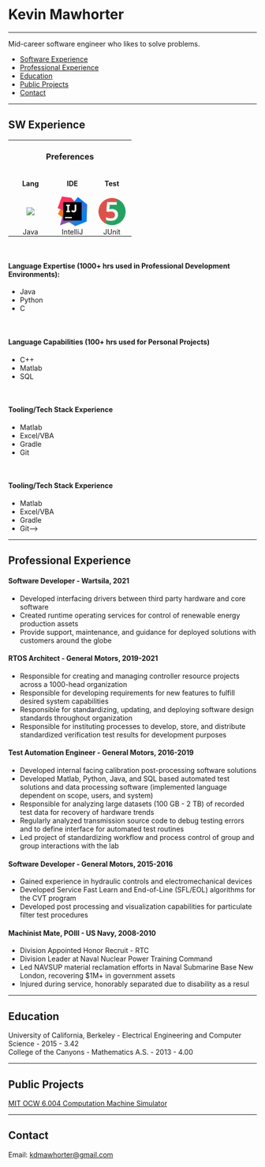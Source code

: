 # Kevin Mawhorter

---
Mid-career software engineer who likes to solve problems.<br>
* [Software Experience](#sw-experience)
* [Professional Experience](#Professional-experience)
* [Education](#education)
* [Public Projects](#public-projects)
* [Contact](#contact)

---
## SW Experience



<table>
    <tr style="border: none; padding:0px;">
        <td colspan="3" style="border: none; padding: 0px" align="center"><h3>Preferences</h3></td>
    </tr>
    <tr style="border: none; padding:0px;">
        <td align="center" style="border: none; padding: 0px"><h4>Lang</h4></td>
        <td align="center" style="border: none; padding: 0px"><h4>IDE</h4></td>
        <td align="center" style="border: none; padding: 0px"><h4>Test</h4></td>
    </tr>    
<tr style="border: none; padding:0px;">
        <td align="center" width="90" style="border: none; padding: 0px"><img src="images/java.png" height="80"/></td>
        <td align="center" width="80" style="border: none; padding: 0px"><img src="images/ij.png" height="60"/></td>
        <td align="center" width="80" style="border: none; padding: 0px"><img src="images/ju5.webp" height="55"/></td>
    </tr>
    <tr style="border: none; padding:0px;">
        <td align="center"  style="border: none; padding: 0px;">Java</td>
        <td align="center"  style="border: none; padding: 0px;">IntelliJ</td>
        <td align="center"  style="border: none; padding: 0px;">JUnit</td>
    </tr>
</table><br>


#### Language Expertise (1000+ hrs used in  Professional Development Environments):

* Java
* Python
* C
 <br>

#### Language Capabilities (100+ hrs used for Personal Projects)

* C++
* Matlab
* SQL
<br>

#### Tooling/Tech Stack Experience
* Matlab
* Excel/VBA
* Gradle
* Git
<br>

#### Tooling/Tech Stack Experience
* Matlab
* Excel/VBA
* Gradle
* Git-->

---
## Professional Experience

#### Software Developer - Wartsila, 2021
* Developed interfacing drivers between third party hardware and core software
* Created runtime operating services for control of renewable energy production assets
* Provide support, maintenance, and guidance for deployed solutions with customers around
the globe

#### RTOS Architect - General Motors, 2019-2021
* Responsible for creating and managing controller resource projects across a 1000-head
  organization
* Responsible for developing requirements for new features to fulfill desired system
  capabilities
* Responsible for standardizing, updating, and deploying software design standards
  throughout organization
* Responsible for instituting processes to develop, store, and distribute standardized
  verification test results for development purposes

#### Test Automation Engineer - General Motors, 2016-2019
* Developed internal facing calibration post-processing software solutions
* Developed Matlab, Python, Java, and SQL based automated test solutions and data
  processing software (implemented language dependent on scope, users, and system)
* Responsible for analyzing large datasets (100 GB - 2 TB) of recorded test data for recovery
  of hardware trends
* Regularly analyzed transmission source code to debug testing errors and to define interface
  for automated test routines
* Led project of standardizing workflow and process control of group and group interactions
  with the lab

#### Software Developer - General Motors, 2015-2016
* Gained experience in hydraulic controls and electromechanical devices
* Developed Service Fast Learn and End-of-Line (SFL/EOL) algorithms for the CVT program
* Developed post processing and visualization capabilities for particulate filter test
  procedures

#### Machinist Mate, POIII - US Navy, 2008-2010
* Division Appointed Honor Recruit - RTC
* Division Leader at Naval Nuclear Power Training Command
* Led NAVSUP material reclamation efforts in Naval Submarine Base New London,
recovering $1M+ in government assets
* Injured during service, honorably separated due to disability as a resul

---
## Education

University of California, Berkeley - Electrical Engineering and Computer Science - 2015 - 3.42<br>
College of the Canyons - Mathematics A.S. - 2013 - 4.00

---

## Public Projects

<a href="https://github.com/kdmawhorter/mit_ocw_6004">MIT OCW 6.004 Computation Machine Simulator</a>

---
## Contact

Email: kdmawhorter@gmail.com





